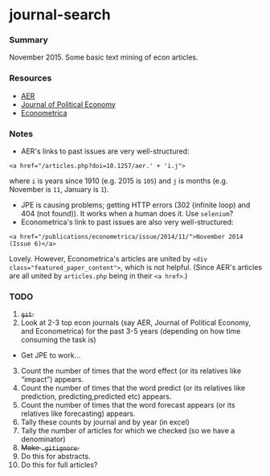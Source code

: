 journal-search
==============

### Summary

November 2015. Some basic text mining of econ articles.

### Resources
* [AER](https://www.aeaweb.org/aer/issues.php)
* [Journal of Political Economy](http://www.jstor.org/journal/jpoliecon)
* [Econometrica](https://www.econometricsociety.org/publications/econometrica/browse)

### Notes
* AER's links to past issues are very well-structured: 
```
<a href="/articles.php?doi=10.1257/aer.' + 'i.j">
```
where `i` is years since 1910 (e.g. 2015 is `105`) and `j` is months (e.g. November is `11`, January is `1`).
* JPE is causing problems; getting HTTP errors (302 (infinite loop) and 404 (not found)). It works when a human does it. Use `selenium`?
* Econometrica's link to past issues are also very well-structured: 
```
<a href="/publications/econometrica/issue/2014/11/">November 2014 (Issue 6)</a>
```
Lovely. However, Econometrica's articles are united by `<div class="featured_paper_content">`, which is not helpful. (Since AER's articles are all united by `articles.php` being in their `<a href>`.)


### TODO
1. ~~`git`.~~
2. Look at 2-3 top econ journals (say AER, Journal of Political Economy, and Econometrica) for the past 3-5 years (depending on how time consuming the task is)
  * Get JPE to work...
3. Count the number of times that the word effect (or its relatives like “impact”) appears.
4. Count the number of times that the word predict (or its relatives like prediction, predicting,predicted etc) appears.
5. Count the number of times that the word forecast appears (or its relatives like forecasting) appears.
6. Tally these counts by journal and by year (in excel)
7. Tally the number of articles for which we checked (so we have a denominator)
8. ~~Make `.gitignore`.~~
9. Do this for abstracts.
10. Do this for full articles?


